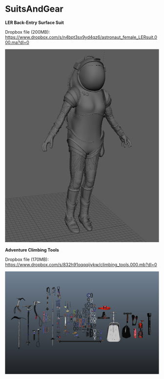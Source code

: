 # SuitsAndGear

**LER Back-Entry Surface Suit**

Dropbox file (200MB): https://www.dropbox.com/s/n4bpt3sx9yd4qz6/astronaut_female_LERsuit.000.ma?dl=0

![](https://github.com/MarsArtistsCommunity/SuitsAndGear/blob/master/astronaut_female_LERsuit_99993.png)



**Adventure Climbing Tools**

Dropbox file (170MB): https://www.dropbox.com/s/832h91oqqqijykw/climbing_tools.000.mb?dl=0

![](https://github.com/MarsArtistsCommunity/SuitsAndGear/blob/master/Screen%20Shot%202016-10-22%20at%2010.59.41%20PM.png)


